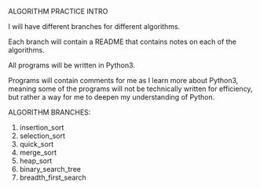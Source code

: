 ALGORITHM PRACTICE INTRO

I will have different branches for different algorithms.

Each branch will contain a README that contains notes on each of the algorithms.

All programs will be written in Python3.

Programs will contain comments for me as I learn more about Python3, meaning some of the programs will not be technically written for efficiency, but rather a way for me to deepen my understanding of Python.

ALGORITHM BRANCHES:
  1. insertion_sort
  2. selection_sort
  3. quick_sort
  4. merge_sort
  5. heap_sort
  6. binary_search_tree
  7. breadth_first_search
